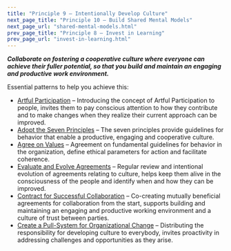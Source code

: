 ```yaml
---
title: "Principle 9 – Intentionally Develop Culture"
next_page_title: "Principle 10 – Build Shared Mental Models"
next_page_url: "shared-mental-models.html"
prev_page_title: "Principle 8 – Invest in Learning"
prev_page_url: "invest-in-learning.html"
---
```




**_Collaborate on fostering a cooperative culture where everyone can achieve their fuller potential, so that you build and maintain an engaging and productive work environment._**

Essential patterns to help you achieve this:

-   [Artful Participation](artful-participation.html) – Introducing the concept of Artful Participation to people, invites them to pay conscious attention to how they contribute and to make changes when they realize their current approach can be improved.
-   [Adopt the Seven Principles](adopt-the-seven-principles.html) – The seven principles provide guidelines for behavior that enable a productive, engaging and cooperative culture.
-   [Agree on Values](agree-on-values.html) – Agreement on fundamental guidelines for behavior in the organization, define ethical parameters for action and facilitate coherence.
-   [Evaluate and Evolve Agreements](evaluate-and-evolve-agreements.html) – Regular review and intentional evolution of agreements relating to culture, helps keep them alive in the consciousness of the people and identify when and how they can be improved.
-   [Contract for Successful Collaboration](contract-for-successful-collaboration.html) – Co-creating mutually beneficial agreements for collaboration from the start, supports building and maintaining an engaging and productive working environment and a culture of trust between parties.
-   [Create a Pull-System for Organizational Change](create-a-pull-system-for-organizational-change.html) – Distributing the responsibility for developing culture to everybody, invites proactivity in addressing challenges and opportunities as they arise.
